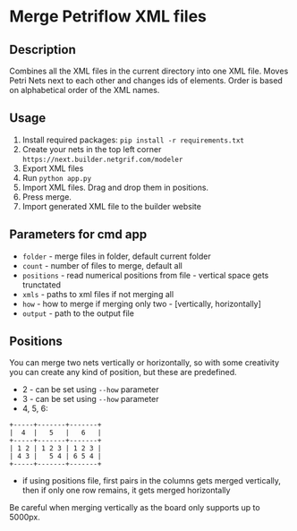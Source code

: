 # Merge Petriflow XML files

## Description

Combines all the XML files in the current directory into one XML file. Moves Petri Nets next to each other and changes
ids of elements. Order is based on alphabetical order of the XML names.

## Usage

1. Install required packages: ```pip install -r requirements.txt```
2. Create your nets in the top left corner ```https://next.builder.netgrif.com/modeler```
3. Export XML files 
4. Run ```python app.py ```
5. Import XML files. Drag and drop them in positions.
6. Press merge.
7. Import generated XML file to the builder website



## Parameters for cmd app

- ```folder``` - merge files in folder, default current folder
- ```count``` - number of files to merge, default all
- ```positions``` - read numerical positions from file - vertical space gets trunctated
- ```xmls``` - paths to xml files if not merging all
- ```how``` - how to merge if merging only two - [vertically, horizontally]
- ```output``` - path to the output file

## Positions

You can merge two nets vertically or horizontally, so with some creativity you can create any kind of position, but these
are predefined.

- 2 - can be set using ```--how``` parameter
- 3 - can be set using ```--how``` parameter
- 4, 5, 6:

```
+-----+-------+-------+
|  4  |   5   |   6   |
+-----+-------+-------+
| 1 2 | 1 2 3 | 1 2 3 |
| 4 3 |   5 4 | 6 5 4 |
+-----+-------+-------+
```

- if using positions file, first pairs in the columns gets merged vertically,
then if only one row remains, it gets merged horizontally

Be careful when merging vertically as the board only supports up to 5000px.
